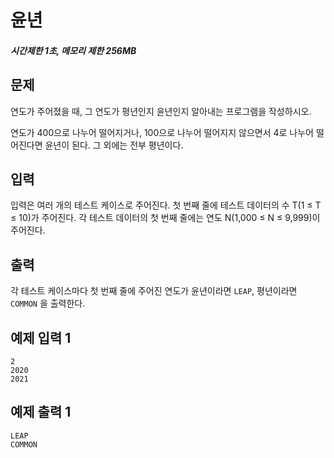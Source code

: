 # 윤년

##### 시간제한 1초, 메모리 제한 256MB

## 문제

연도가 주어졌을 때, 그 연도가 평년인지 윤년인지 알아내는 프로그램을 작성하시오.

연도가 400으로 나누어 떨어지거나, 100으로 나누어 떨어지지 않으면서 4로 나누어 떨어진다면 윤년이 된다. 그 외에는 전부 평년이다.



## 입력

입력은 여러 개의 테스트 케이스로 주어진다. 첫 번째 줄에 테스트 데이터의 수 T(1 ≤ T ≤ 10)가 주어진다. 각 테스트 데이터의 첫 번째 줄에는 연도 N(1,000 ≤ N ≤ 9,999)이 주어진다.



## 출력

각 테스트 케이스마다 첫 번째 줄에 주어진 연도가 윤년이라면 `LEAP`, 평년이라면 `COMMON` 을 출력한다.



## 예제 입력 1

```
2
2020
2021
```



## 예제 출력 1

```
LEAP
COMMON
```


